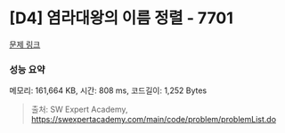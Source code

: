 # [D4] 염라대왕의 이름 정렬 - 7701 

[문제 링크](https://swexpertacademy.com/main/code/problem/problemDetail.do?contestProbId=AWqU0zh6rssDFARG) 

### 성능 요약

메모리: 161,664 KB, 시간: 808 ms, 코드길이: 1,252 Bytes



> 출처: SW Expert Academy, https://swexpertacademy.com/main/code/problem/problemList.do